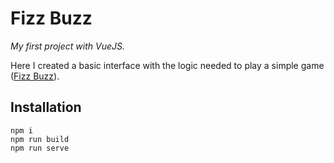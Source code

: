 # Fizz Buzz
*My first project with VueJS.*

Here I created a basic interface with the logic needed to play a simple game ([Fizz Buzz](https://en.wikipedia.org/wiki/Fizz_buzz)).

## Installation
```
npm i
npm run build
npm run serve
```